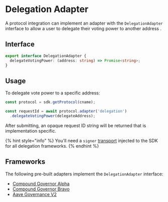 # Delegation Adapter

A protocol integration can implement an adapter with the `DelegationAdapter` interface to allow a user to delegate their voting power to another address .

## Interface

```typescript
export interface DelegationAdapter {
  delegateVotingPower: (address: string) => Promise<string>;
}
```

## Usage

To delegate vote power to a specific address:

```typescript
const protocol = sdk.getProtocol(cname);

const requestId = await protocol.adapter('delegation')
  .delegateVotingPower(delegateAddress);
```

After submitting, an opaque request ID string will be returned that is implementation specific.

{% hint style="info" %}
You'll need a `signer` [transport](../transports.md) injected to the SDK for all delegation frameworks.
{% endhint %}

## Frameworks

The following pre-built adapters implement the `DelegationAdapter` interface:

* [Compound Governor Alpha](../governance-frameworks/compound-governor-alpha.md)
* [Compound Governor Bravo](../governance-frameworks/compound-governor-bravo.md)
* [Aave Governance V2](../governance-frameworks/aave-governance-v2.md)

